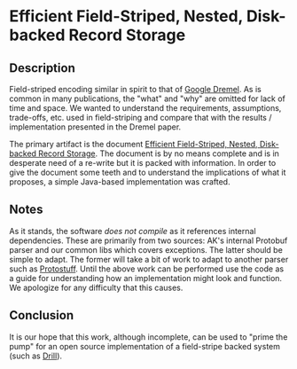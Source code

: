 # Efficient Field-Striped, Nested, Disk-backed Record Storage

## Description

Field-striped encoding similar in spirit to that of [Google Dremel](http://research.google.com/pubs/pub36632.html).
As is common in many publications, the "what" and "why" are omitted for lack of
time and space. We wanted to understand the requirements, assumptions, trade-offs, 
etc. used in field-striping and compare that with the results / implementation 
presented in the Dremel paper. 

The primary artifact is the document [Efficient Field-Striped, Nested, Disk-backed Record Storage](Field-Striped_Nested_Storage.pdf).
The document is by no means complete and is in desperate need of a re-write but
it is packed with information. In order to give the document some teeth and to
understand the implications of what it proposes, a simple Java-based implementation
was crafted.

## Notes

As it stands, the software *does not compile* as it references internal dependencies.
These are primarily from two sources: AK's internal Protobuf parser and our
common libs which covers exceptions. The latter should be simple to adapt. The
former will take a bit of work to adapt to another parser such as [Protostuff](http://code.google.com/p/protostuff/).
Until the above work can be performed use the code as a guide for understanding
how an implementation might look and function. We apologize for any difficulty
that this causes.

## Conclusion

It is our hope that this work, although incomplete, can be used to "prime the 
pump" for an open source implementation of a field-stripe backed system (such 
as [Drill](http://wiki.apache.org/incubator/DrillProposal)).
